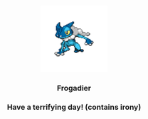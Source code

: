 <p align="center">
    <img src="https://raw.githubusercontent.com/PokeAPI/sprites/master/sprites/pokemon/657.png" width="150" height="150">
</p>
<h3 align="center"> <b>Frogadier</b></h3>
<h3 align="center">Have a terrifying day! (contains irony)</h3>
